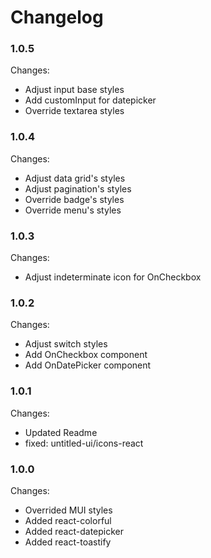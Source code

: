 # Changelog

### 1.0.5

Changes:

-   Adjust input base styles
-   Add customInput for datepicker
-   Override textarea styles

### 1.0.4

Changes:

-   Adjust data grid's styles
-   Adjust pagination's styles
-   Override badge's styles
-   Override menu's styles

### 1.0.3

Changes:

-   Adjust indeterminate icon for OnCheckbox

### 1.0.2

Changes:

-   Adjust switch styles
-   Add OnCheckbox component
-   Add OnDatePicker component

### 1.0.1

Changes:

-   Updated Readme
-   fixed: untitled-ui/icons-react

### 1.0.0

Changes:

-   Overrided MUI styles
-   Added react-colorful
-   Added react-datepicker
-   Added react-toastify
